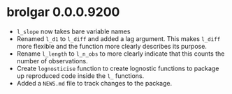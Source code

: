 # brolgar 0.0.0.9200

* `l_slope` now takes bare variable names
* Renamed `l_d1` to `l_diff` and added a lag argument. This makes `l_diff` more flexible and the function more clearly describes its purpose.
* Rename `l_length` to `l_n_obs` to more clearly indicate that this counts the number of observations.
* Create `lognosticise` function to create lognostic functions to package up 
 reproduced code inside the `l_` functions.
* Added a `NEWS.md` file to track changes to the package.
